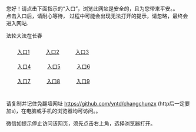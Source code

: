 您好！请点击下面指示的“入口”，浏览此网站是安全的，且为您带来平安。。 <br/>
点击入口后，请耐心等待， 过程中可能会出现无法打开的提示，请忽略，最终会进入网站. </br>

法轮大法在长春<br/>
<div style="padding:10px"><a style="margin:20px" target="_blank" href="https://d17j0k2sw5fv76.cloudfront.net/2Qpsp?wwdmekvh" id="ccLink1" rel="nofollow">入口1</a> <a target="_blank" style="margin:20px" href="https://d3qbpz5sdiqgwh.cloudfront.net/2Qpsp?ajejcps" id="ccLink2" rel="nofollow">入口2</a> <a style="margin:20px" target="_blank" href="https://d2hoz3yfyje39x.cloudfront.net/2Qpsp?axqrhep" id="ccLink3" rel="nofollow">入口3</a></div>

<div style="padding:10px" ><a style="margin:20px" target="_blank" href="https://d17j0k2sw5fv76.cloudfront.net/2Qpsp?wwdmekvh" id="ccLink4" rel="nofollow">入口4</a> <a style="margin:20px" href="https://d3qbpz5sdiqgwh.cloudfront.net/2Qpsp?ajejcps" target="_blank" id="ccLink5" rel="nofollow">入口5</a> <a style="margin:20px" href="https://d2hoz3yfyje39x.cloudfront.net/2Qpsp?axqrhep" target="_blank" id="ccLink6" rel="nofollow">入口6</a></div>

<div style="padding:10px"><a style="margin:20px" target="_blank" href="https://d17j0k2sw5fv76.cloudfront.net/2Qpsp?wwdmekvh" id="ccLink7" rel="nofollow">入口7</a> <a style="margin:20px" href="https://d3qbpz5sdiqgwh.cloudfront.net/2Qpsp?ajejcps" target="_blank" id="ccLink8" rel="nofollow">入口8</a> <a style="margin:20px" target="_blank" href="https://d2hoz3yfyje39x.cloudfront.net/2Qpsp?axqrhep" id="ccLink9" rel="nofollow">入口9</a></div>

<br/>



请复制并记住免翻墙网址 https://github.com/yntd/changchunzx (http后一定要加s)，在电脑或手机的浏览器均可访问。。<br/>

微信如提示停止访问该网页，须先点击右上角，选择浏览器打开。
